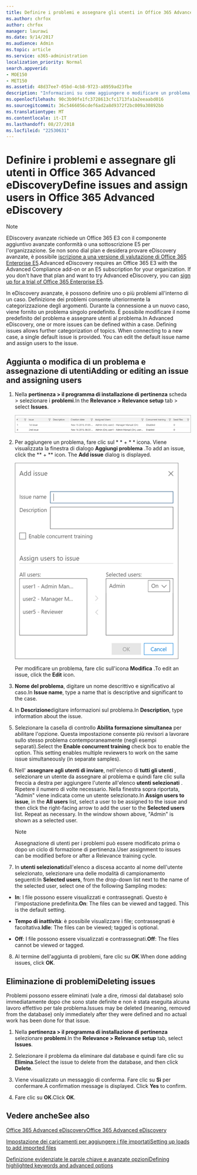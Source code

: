 ```yaml
---
title: Definire i problemi e assegnare gli utenti in Office 365 Advanced eDiscovery
ms.author: chrfox
author: chrfox
manager: laurawi
ms.date: 9/14/2017
ms.audience: Admin
ms.topic: article
ms.service: o365-administration
localization_priority: Normal
search.appverid:
- MOE150
- MET150
ms.assetid: 48d37ee7-05bd-4cb8-9723-a8959ad23fbe
description: "Informazioni su come aggiungere o modificare un problema, inclusa l'assegnazione degli utenti, o eliminare un problema per un caso eDiscovery in Office 365 avanzate eDiscovery.  "
ms.openlocfilehash: 90c3b90fe1fc3728613cfc1713fa1a2eeaabd016
ms.sourcegitcommit: 36c5466056cdef6ad2a8d9372f2bc009a30892bb
ms.translationtype: MT
ms.contentlocale: it-IT
ms.lasthandoff: 08/27/2018
ms.locfileid: "22530631"
---
```

# <a name="define-issues-and-assign-users-in-office-365-advanced-ediscovery"></a><span data-ttu-id="02972-103">Definire i problemi e assegnare gli utenti in Office 365 Advanced eDiscovery</span><span class="sxs-lookup"><span data-stu-id="02972-103">Define issues and assign users in Office 365 Advanced eDiscovery</span></span>

> [!NOTE]
> <span data-ttu-id="02972-p101">EDiscovery avanzate richiede un Office 365 E3 con il componente aggiuntivo avanzate conformità o una sottoscrizione E5 per l'organizzazione. Se non sono dial plan e desidera provare eDiscovery avanzate, è possibile [iscrizione a una versione di valutazione di Office 365 Enterprise E5](https://go.microsoft.com/fwlink/p/?LinkID=698279).</span><span class="sxs-lookup"><span data-stu-id="02972-p101">Advanced eDiscovery requires an Office 365 E3 with the Advanced Compliance add-on or an E5 subscription for your organization. If you don't have that plan and want to try Advanced eDiscovery, you can [sign up for a trial of Office 365 Enterprise E5](https://go.microsoft.com/fwlink/p/?LinkID=698279).</span></span> 
  
<span data-ttu-id="02972-p102">In eDiscovery avanzate, è possono definire uno o più problemi all'interno di un caso. Definizione dei problemi consente ulteriormente la categorizzazione degli argomenti. Durante la connessione a un nuovo caso, viene fornito un problema singolo predefinito. È possibile modificare il nome predefinito del problema e assegnare utenti al problema.</span><span class="sxs-lookup"><span data-stu-id="02972-p102">In Advanced eDiscovery, one or more issues can be defined within a case. Defining issues allows further categorization of topics. When connecting to a new case, a single default issue is provided. You can edit the default issue name and assign users to the issue.</span></span> 
  
## <a name="adding-or-editing-an-issue-and-assigning-users"></a><span data-ttu-id="02972-110">Aggiunta o modifica di un problema e assegnazione di utenti</span><span class="sxs-lookup"><span data-stu-id="02972-110">Adding or editing an issue and assigning users</span></span>

1. <span data-ttu-id="02972-111">Nella **pertinenza \> il programma di installazione di pertinenza** scheda \> selezionare i **problemi**.</span><span class="sxs-lookup"><span data-stu-id="02972-111">In the **Relevance \> Relevance setup** tab \> select **Issues**.</span></span>
    
    ![Problemi relativi alla configurazione di pertinenza](media/dfd8f9ef-b167-4ed9-980e-00ae98a97169.png)
  
2. <span data-ttu-id="02972-p103">Per aggiungere un problema, fare clic sul * * + * * icona. Viene visualizzata la finestra di dialogo **Aggiungi problema** .</span><span class="sxs-lookup"><span data-stu-id="02972-p103">To add an issue, click the ** + ** icon. The **Add issue** dialog is displayed.</span></span> 
    
    ![Problema relativo all'aggiunta della configurazione di pertinenza](media/c8e94982-139a-472a-b85d-282f2d742046.png)
  
    <span data-ttu-id="02972-116">Per modificare un problema, fare clic sull'icona **Modifica** .</span><span class="sxs-lookup"><span data-stu-id="02972-116">To edit an issue, click the **Edit** icon.</span></span> 
    
3. <span data-ttu-id="02972-117">**Nome del problema**, digitare un nome descrittivo e significativo al caso.</span><span class="sxs-lookup"><span data-stu-id="02972-117">In **Issue name**, type a name that is descriptive and significant to the case.</span></span> 
    
4. <span data-ttu-id="02972-118">In **Descrizione**digitare informazioni sul problema.</span><span class="sxs-lookup"><span data-stu-id="02972-118">In **Description**, type information about the issue.</span></span>
    
5. <span data-ttu-id="02972-p104">Selezionare la casella di controllo **Abilita formazione simultanea** per abilitare l'opzione. Questa impostazione consente più revisori a lavorare sullo stesso problema contemporaneamente (negli esempi separati).</span><span class="sxs-lookup"><span data-stu-id="02972-p104">Select the **Enable concurrent training** check box to enable the option. This setting enables multiple reviewers to work on the same issue simultaneously (in separate samples).</span></span> 
    
6. <span data-ttu-id="02972-p105">Nell' **assegnare agli utenti di inviare**, nell'elenco di **tutti gli utenti** , selezionare un utente da assegnare al problema e quindi fare clic sulla freccia a destra per aggiungere l'utente all'elenco **utenti selezionati** . Ripetere il numero di volte necessario. Nella finestra sopra riportata, "Admin" viene indicata come un utente selezionato.</span><span class="sxs-lookup"><span data-stu-id="02972-p105">In **Assign users to issue**, in the **All users** list, select a user to be assigned to the issue and then click the right-facing arrow to add the user to the **Selected users** list. Repeat as necessary. In the window shown above, "Admin" is shown as a selected user.</span></span> 
    
    > [!NOTE]
    > <span data-ttu-id="02972-124">Assegnazione di utenti per i problemi può essere modificato prima o dopo un ciclo di formazione di pertinenza.</span><span class="sxs-lookup"><span data-stu-id="02972-124">User assignment to issues can be modified before or after a Relevance training cycle.</span></span> 
  
7. <span data-ttu-id="02972-125">In **utenti selezionati**dall'elenco a discesa accanto al nome dell'utente selezionato, selezionare una delle modalità di campionamento seguenti:</span><span class="sxs-lookup"><span data-stu-id="02972-125">In **Selected users**, from the drop-down list next to the name of the selected user, select one of the following Sampling modes:</span></span> 
    
  - <span data-ttu-id="02972-p106">**In**: I file possono essere visualizzati e contrassegnati. Questo è l'impostazione predefinita.</span><span class="sxs-lookup"><span data-stu-id="02972-p106">**On**: The files can be viewed and tagged. This is the default setting.</span></span>
    
  - <span data-ttu-id="02972-128">**Tempo di inattività**: è possibile visualizzare i file; contrassegnati è facoltativa.</span><span class="sxs-lookup"><span data-stu-id="02972-128">**Idle**: The files can be viewed; tagged is optional.</span></span>
    
  - <span data-ttu-id="02972-129">**Off**: I file possono essere visualizzati e contrassegnati.</span><span class="sxs-lookup"><span data-stu-id="02972-129">**Off**: The files cannot be viewed or tagged.</span></span>
    
8. <span data-ttu-id="02972-130">Al termine dell'aggiunta di problemi, fare clic su **OK**.</span><span class="sxs-lookup"><span data-stu-id="02972-130">When done adding issues, click **OK**.</span></span>
    
## <a name="deleting-issues"></a><span data-ttu-id="02972-131">Eliminazione di problemi</span><span class="sxs-lookup"><span data-stu-id="02972-131">Deleting issues</span></span>

<span data-ttu-id="02972-132">Problemi possono essere eliminati (vale a dire, rimossi dal database) solo immediatamente dopo che sono state definite e non è stata eseguita alcuna lavoro effettivo per tale problema.</span><span class="sxs-lookup"><span data-stu-id="02972-132">Issues may be deleted (meaning, removed from the database) only immediately after they were defined and no actual work has been done for that issue.</span></span> 
  
1. <span data-ttu-id="02972-133">Nella **pertinenza \> il programma di installazione di pertinenza** selezionare **problemi**.</span><span class="sxs-lookup"><span data-stu-id="02972-133">In the **Relevance \> Relevance setup** tab, select **Issues**.</span></span>
    
2. <span data-ttu-id="02972-134">Selezionare il problema da eliminare dal database e quindi fare clic su **Elimina**.</span><span class="sxs-lookup"><span data-stu-id="02972-134">Select the issue to delete from the database, and then click **Delete**.</span></span>
    
3. <span data-ttu-id="02972-p107">Viene visualizzato un messaggio di conferma. Fare clic su **Sì** per confermare.</span><span class="sxs-lookup"><span data-stu-id="02972-p107">A confirmation message is displayed. Click **Yes** to confirm.</span></span> 
    
4. <span data-ttu-id="02972-137">Fare clic su **OK**.</span><span class="sxs-lookup"><span data-stu-id="02972-137">Click **OK**.</span></span>
    
## <a name="see-also"></a><span data-ttu-id="02972-138">Vedere anche</span><span class="sxs-lookup"><span data-stu-id="02972-138">See also</span></span>

[<span data-ttu-id="02972-139">Office 365 Advanced eDiscovery</span><span class="sxs-lookup"><span data-stu-id="02972-139">Office 365 Advanced eDiscovery</span></span>](office-365-advanced-ediscovery.md)
  
[<span data-ttu-id="02972-140">Impostazione dei caricamenti per aggiungere i file importati</span><span class="sxs-lookup"><span data-stu-id="02972-140">Setting up loads to add imported files</span></span>](set-up-loads-to-add-imported-files.md)
  
[<span data-ttu-id="02972-141">Definizione evidenziate le parole chiave e avanzate opzioni</span><span class="sxs-lookup"><span data-stu-id="02972-141">Defining highlighted keywords and advanced options</span></span>](define-highlighted-keywords-and-advanced-options.md)

